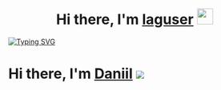 <h1 align="center">Hi there, I'm <a href="https://guns.lol/laguser" target="_blank">laguser</a> 
<img src="https://github.com/blackcater/blackcater/raw/main/images/Hi.gif" height="32"/></h1>
<a href="https://git.io/typing-svg"><img src="https://readme-typing-svg.herokuapp.com?font=airal&duration=3000&pause=700&color=F7F7F7&center=true&vCenter=true&width=435&lines=i%60m+genius;i+%60m+god+in+codding;i%60m+like+python;Share+my+skills+with+everyone" alt="Typing SVG" /></a>



# Hi there, I'm [Daniil](https://daniilshat.ru/) ![](https://github.com/blackcater/blackcater/raw/main/images/Hi.gif) 
